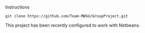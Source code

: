 Instructions

	git clone https://github.com/Team-MWSU/GroupProject.git

This project has been recently configured to work with Netbeans.

